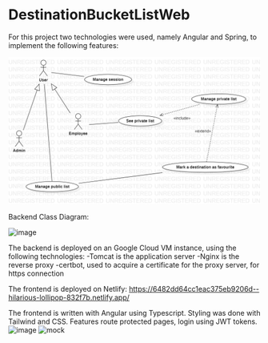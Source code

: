 # DestinationBucketListWeb

For this project two technologies were used, namely Angular and Spring, to implement the following features:

![image](UseCaseDiagram.png)


Backend Class Diagram:

![image](https://github.com/sarbudragos/DestinationBucketListWeb/assets/32175050/117d5afa-5e21-4b31-a8b1-7486b9d98488)


The backend is deployed on an Google Cloud VM instance, using the following technologies:
-Tomcat is the application server
-Nginx is the reverse proxy
-certbot, used to acquire a certificate for the proxy server, for https connection

The frontend is deployed on Netlify:
https://6482dd64cc1eac375eb9206d--hilarious-lollipop-832f7b.netlify.app/

The frontend is written with Angular using Typescript. Styling was done with Tailwind and CSS. Features route protected pages, login using JWT tokens.
![image](https://github.com/sarbudragos/DestinationBucketListWeb/assets/91518647/62b7d6b6-8baa-4a03-9d21-fc40f2eb8599)
![mock](https://github.com/sarbudragos/DestinationBucketListWeb/assets/91518647/4d47c682-0629-43bb-98f4-74e7e361d8d9)
